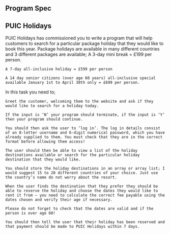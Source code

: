## Program Spec
## PUIC Holidays

PUIC Holidays has commissioned you to write a program that will help customers to search for a particular package holiday that they would like to book this year. Package holidays are available in many different countries and 3 different packages are available; 
	A 3-day mini break = £199 per person.

	A 7-day all-inclusive holiday = £599 per person

	A 14 day senior citizens (over age 60 years) all-inclusive special available January 1st to April 30th only = £699 per person.

In this task you need to;

	Greet the customer, welcoming them to the website and ask if they would like to search for a holiday today.

	If the input is ‘N’ your program should terminate, if the input is ‘Y’ then your program should continue.

	You should then ask the user to ‘log in’. The log in details consist of an 8-letter username and 6-digit numerical password, which you have already supplied to them. You must check that they are in the correct format before allowing them access!
    
    The user should then be able to view a list of the holiday destinations available or search for the particular holiday destination that they would like.

	You should store the holiday destinations in an array or array list; I would suggest 15 to 20 different countries of your choice. Just use the country’s name do not worry about the resort.

	When the user finds the destination that they prefer they should be able to reserve the holiday and choose the dates they would like to rent it from – you need to calculate the correct fee payable using the dates chosen and verify their age if necessary.

	Please do not forget to check that the dates are valid and if the person is over age 60!

	You should then tell the user that their holiday has been reserved and that payment should be made to PUIC Holidays within 7 days.
